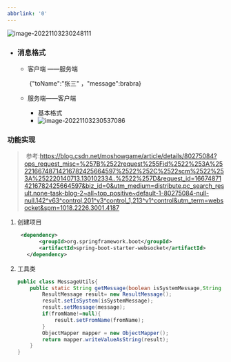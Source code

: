 ```yaml
---
abbrlink: '0'
---
```



![image-20221103230248111](C:\Users\Kinder2003\AppData\Roaming\Typora\typora-user-images\image-20221103230248111.png)

- ### **消息格式**

  - 客户端 ——服务端

    ​                									{"toName":"张三"  ，"message":brabra}

  - 服务端——客户端

    - 基本格式
    - ![image-20221103230537086](C:\Users\Kinder2003\AppData\Roaming\Typora\typora-user-images\image-20221103230537086.png)

### **功能实现**

> ​	参考:https://blog.csdn.net/moshowgame/article/details/80275084?ops_request_misc=%257B%2522request%255Fid%2522%253A%2522166748714216782425664597%2522%252C%2522scm%2522%253A%252220140713.130102334..%2522%257D&request_id=166748714216782425664597&biz_id=0&utm_medium=distribute.pc_search_result.none-task-blog-2~all~top_positive~default-1-80275084-null-null.142^v63^control,201^v3^control_1,213^v1^control&utm_term=websocket&spm=1018.2226.3001.4187

1. 创建项目

   ```xml
   	<dependency>  
          <groupId>org.springframework.boot</groupId>  
          <artifactId>spring-boot-starter-websocket</artifactId>  
      </dependency> 
   ```

2. 工具类

   ```java
   public class MessageUtils{
       public static String getMessage(boolean isSystemMessage,String fromName,Object message){
           ResultMessage result= new ResultMessage();
           result.setIsSystem(isSystemMessage);
           result.setMessage(message);
           if(fromName!=null){
               result.setFromName(fromName);
           }
           ObjectMapper mapper = new ObjectMapper();
           return mapper.writeValueAsString(result);
       }
   }
   ```

   

